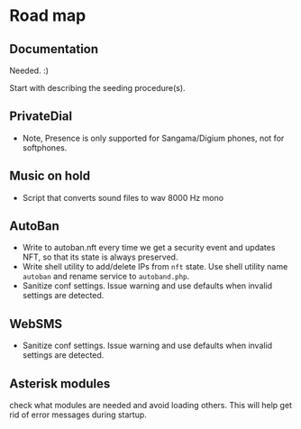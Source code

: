# Road map

## Documentation

Needed. :)

Start with describing the seeding procedure(s).

## PrivateDial

- Note, Presence is only supported for Sangama/Digium phones, not for softphones.

## Music on hold

- Script that converts sound files to wav 8000 Hz mono

## AutoBan

- Write to autoban.nft every time we get a security event and updates NFT, so that its state is always preserved.
- Write shell utility to add/delete IPs from `nft` state. Use shell utility name `autoban` and rename service to `autoband.php`.
- Sanitize conf settings. Issue warning and use defaults when invalid settings are detected.

## WebSMS

- Sanitize conf settings. Issue warning and use defaults when invalid settings are detected.

## Asterisk modules

check what modules are needed and avoid loading others. This will help get rid of error messages during startup.
